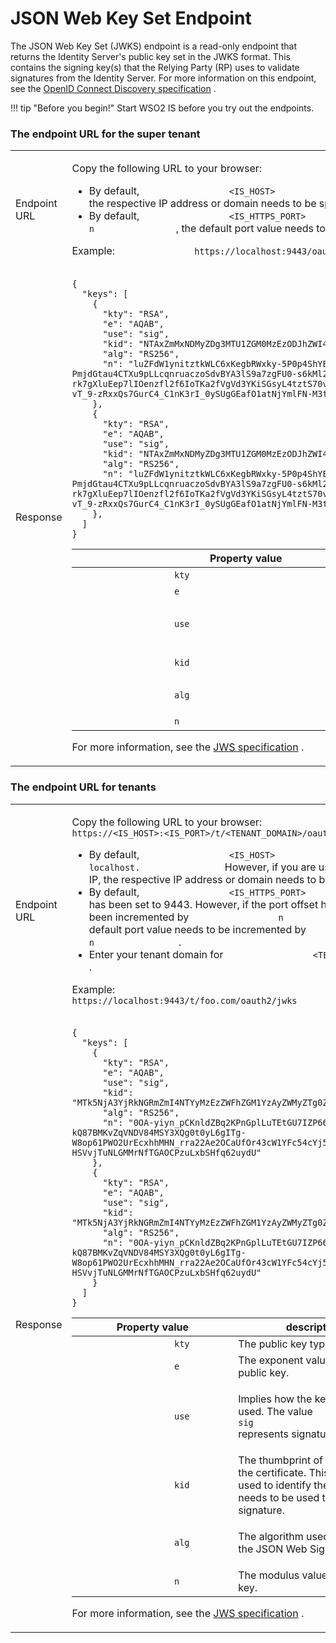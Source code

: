 # JSON Web Key Set Endpoint

The JSON Web Key Set (JWKS) endpoint is a read-only endpoint that
returns the Identity Server's public key set in the JWKS format. This
contains the signing key(s) that the Relying Party (RP) uses to validate
signatures from the Identity Server. For more information on this
endpoint, see the [OpenID Connect Discovery
specification](http://openid.net/specs/openid-connect-discovery-1_0.html)
.


!!! tip "Before you begin!"
    Start WSO2 IS before you try out the endpoints.
    

### The endpoint URL for the super tenant

<table>
<tbody>
<tr class="odd">
<td>Endpoint URL</td>
<td><div class="content-wrapper">
<p>Copy the following URL to your browser: <code>               https://&lt;IS_HOST&gt;:&lt;IS_HTTPS_PORT&gt;/oauth2/jwks              </code></p>
<div>
<ul>
<li>By default, <code>                 &lt;IS_HOST&gt;                </code> is <code>                 localhost.                </code> However, if you are using a public IP, the respective IP address or domain needs to be specified.</li>
<li>By default, <code>                 &lt;IS_HTTPS_PORT&gt;                </code> has been set to 9443. However, if the port offset has been incremented by <code>                 n                </code>, the default port value needs to be incremented by <code>                 n                </code> .</li>
</ul>
</div>
<p>Example: <code>               https://localhost:9443/oauth2/jwks              </code></p>
</div></td>
</tr>
<tr class="even">
<td>Response</td>
<td><div class="content-wrapper">
<div class="code panel pdl" style="border-width: 1px;">
<div class="codeContent panelContent pdl">
<div class="sourceCode" id="cb1" data-syntaxhighlighter-params="brush: java; gutter: false; theme: Confluence" data-theme="Confluence" style="brush: java; gutter: false; theme: Confluence"><pre class="sourceCode java"><code class="sourceCode java"><a class="sourceLine" id="cb1-1" title="1">{</a>
<a class="sourceLine" id="cb1-2" title="2">  <span class="st">&quot;keys&quot;</span>: [</a>
<a class="sourceLine" id="cb1-3" title="3">    {</a>
<a class="sourceLine" id="cb1-4" title="4">      <span class="st">&quot;kty&quot;</span>: <span class="st">&quot;RSA&quot;</span>,</a>
<a class="sourceLine" id="cb1-5" title="5">      <span class="st">&quot;e&quot;</span>: <span class="st">&quot;AQAB&quot;</span>,</a>
<a class="sourceLine" id="cb1-6" title="6">      <span class="st">&quot;use&quot;</span>: <span class="st">&quot;sig&quot;</span>,</a>
<a class="sourceLine" id="cb1-7" title="7">      <span class="st">&quot;kid&quot;</span>: <span class="st">&quot;NTAxZmMxNDMyZDg3MTU1ZGM0MzEzODJhZWI4NDNlZDU1OGFkNjFiMQ&quot;</span>,</a>
<a class="sourceLine" id="cb1-8" title="8">      <span class="st">&quot;alg&quot;</span>: <span class="st">&quot;RS256&quot;</span>,</a>
<a class="sourceLine" id="cb1-9" title="9">      <span class="st">&quot;n&quot;</span>: <span class="st">&quot;luZFdW1ynitztkWLC6xKegbRWxky-5P0p4ShYEOkHs30QI2VCuR6Qo4Bz5rTgLBrky03W1GAVrZxuvKRGj9V9-PmjdGtau4CTXu9pLLcqnruaczoSdvBYA3lS9a7zgFU0-s6kMl2EhB-rk7gXluEep7lIOenzfl2f6IoTKa2fVgVd3YKiSGsyL4tztS70vmmX121qm0sTJdKWP4HxXyqK9neolXI9fYyHOYILVNZ69z_73OOVhkh_mvTmWZLM7GM6sApmyLX6OXUp8z0pkY-vT_9-zRxxQs7GurC4_C1nK3rI_0ySUgGEafO1atNjYmlFN-M3tZX6nEcA6g94IavyQ&quot;</span></a>
<a class="sourceLine" id="cb1-10" title="10">    },</a>
<a class="sourceLine" id="cb1-3" title="3">    {</a>
<a class="sourceLine" id="cb1-4" title="4">      <span class="st">&quot;kty&quot;</span>: <span class="st">&quot;RSA&quot;</span>,</a>
<a class="sourceLine" id="cb1-5" title="5">      <span class="st">&quot;e&quot;</span>: <span class="st">&quot;AQAB&quot;</span>,</a>
<a class="sourceLine" id="cb1-6" title="6">      <span class="st">&quot;use&quot;</span>: <span class="st">&quot;sig&quot;</span>,</a>
<a class="sourceLine" id="cb1-7" title="7">      <span class="st">&quot;kid&quot;</span>: <span class="st">&quot;NTAxZmMxNDMyZDg3MTU1ZGM0MzEzODJhZWI4NDNlZDU1OGFkNjFiMQ_RSA256&quot;</span>,</a>
<a class="sourceLine" id="cb1-8" title="8">      <span class="st">&quot;alg&quot;</span>: <span class="st">&quot;RS256&quot;</span>,</a>
<a class="sourceLine" id="cb1-9" title="9">      <span class="st">&quot;n&quot;</span>: <span class="st">&quot;luZFdW1ynitztkWLC6xKegbRWxky-5P0p4ShYEOkHs30QI2VCuR6Qo4Bz5rTgLBrky03W1GAVrZxuvKRGj9V9-PmjdGtau4CTXu9pLLcqnruaczoSdvBYA3lS9a7zgFU0-s6kMl2EhB-rk7gXluEep7lIOenzfl2f6IoTKa2fVgVd3YKiSGsyL4tztS70vmmX121qm0sTJdKWP4HxXyqK9neolXI9fYyHOYILVNZ69z_73OOVhkh_mvTmWZLM7GM6sApmyLX6OXUp8z0pkY-vT_9-zRxxQs7GurC4_C1nK3rI_0ySUgGEafO1atNjYmlFN-M3tZX6nEcA6g94IavyQ&quot;</span></a>
<a class="sourceLine" id="cb1-10" title="10">    },</a>
<a class="sourceLine" id="cb1-11" title="11">  ]</a>
<a class="sourceLine" id="cb1-12" title="12">}</a></code></pre></div>
</div>
</div>
<div class="table-wrap">
<table>
<colgroup>
<col style="width: 50%" />
<col style="width: 50%" />
</colgroup>
<thead>
<tr class="header">
<th>Property value</th>
<th>description</th>
</tr>
</thead>
<tbody>
<tr class="odd">
<td><code>                   kty                  </code></td>
<td>The public key type.</td>
</tr>
<tr class="even">
<td><code>                   e                  </code></td>
<td>The exponent value of the public key.</td>
</tr>
<tr class="odd">
<td><code>                   use                  </code></td>
<td><p>Implies how the key is being used. The value <code>                    sig                   </code> represents signature.</p></td>
</tr>
<tr class="even">
<td><code>                   kid                  </code></td>
<td>The thumbprint of the certificate. This value is used to identify the key that needs to be used to verify the signature.</td>
</tr>
<tr class="odd">
<td><code>                   alg                  </code></td>
<td><p>The algorithm used to secure the JSON Web Signature.</p></td>
</tr>
<tr class="even">
<td><code>                   n                  </code></td>
<td>The modulus value of the public key.</td>
</tr>
</tbody>
</table>
</div>
<div>
<p>For more information, see the <a href="https://tools.ietf.org/html/rfc7515#section-4">JWS specification</a> .</p>
</div>
</div></td>
</tr>
</tbody>
</table>

### The endpoint URL for tenants

<table>
<tbody>
<tr class="odd">
<td>Endpoint URL</td>
<td><div class="content-wrapper">
<p>Copy the following URL to your browser: <code>               https://&lt;IS_HOST&gt;:&lt;IS_PORT&gt;/t/&lt;TENANT_DOMAIN&gt;/oauth2/jwks              </code></p>
<div>
<ul>
<li>By default, <code>                 &lt;IS_HOST&gt;                </code> is <code>                 localhost.                </code> However, if you are using a public IP, the respective IP address or domain needs to be specified.</li>
<li>By default, <code>                 &lt;IS_HTTPS_PORT&gt;                </code> has been set to 9443. However, if the port offset has been incremented by <code>                 n                </code>, the default port value needs to be incremented by <code>                 n                </code> .</li>
<li>Enter your tenant domain for <code>                 &lt;TENANT_DOMAIN&gt;                </code> .</li>
</ul>
</div>
<p>Example: <code>               https://localhost:9443/t/foo.com/oauth2/jwks              </code></p>
</div></td>
</tr>
<tr class="even">
<td>Response</td>
<td><div class="content-wrapper">
<div class="code panel pdl" style="border-width: 1px;">
<div class="codeContent panelContent pdl">
<div class="sourceCode" id="cb1" data-syntaxhighlighter-params="brush: java; gutter: false; theme: Confluence" data-theme="Confluence" style="brush: java; gutter: false; theme: Confluence"><pre class="sourceCode java"><code class="sourceCode java"><a class="sourceLine" id="cb1-1" title="1">{</a>
<a class="sourceLine" id="cb1-2" title="2">  <span class="st">&quot;keys&quot;</span>: [</a>
<a class="sourceLine" id="cb1-3" title="3">    {</a>
<a class="sourceLine" id="cb1-4" title="4">      <span class="st">&quot;kty&quot;</span>: <span class="st">&quot;RSA&quot;</span>,</a>
<a class="sourceLine" id="cb1-5" title="5">      <span class="st">&quot;e&quot;</span>: <span class="st">&quot;AQAB&quot;</span>,</a>
<a class="sourceLine" id="cb1-6" title="6">      <span class="st">&quot;use&quot;</span>: <span class="st">&quot;sig&quot;</span>,</a>
<a class="sourceLine" id="cb1-7" title="7">      <span class="st">&quot;kid&quot;</span>: <span class="st">&quot;MTk5NjA3YjRkNGRmZmI4NTYyMzEzZWFhZGM1YzAyZWMyZTg0ZGQ4Yw&quot;</span>,</a>
<a class="sourceLine" id="cb1-8" title="8">      <span class="st">&quot;alg&quot;</span>: <span class="st">&quot;RS256&quot;</span>,</a>
<a class="sourceLine" id="cb1-9" title="9">      <span class="st">&quot;n&quot;</span>: <span class="st">&quot;0OA-yiyn_pCKnldZBq2KPnGplLuTEtGU7IZP66Wf7ElhFJ-kQ87BMKvZqVNDV84MSY3XQg0t0yL6gITg-W8op61PWO2UrEcxhhMHN_rra22Ae2OCaUfOr43cW1YFc54cYj5p7v-HSVvjTuNLGMMrNfTGAOCPzuLxbSHfq62uydU&quot;</span></a>
<a class="sourceLine" id="cb1-10" title="10">    },</a>
<a class="sourceLine" id="cb1-11" title="3">    {</a>
<a class="sourceLine" id="cb1-12" title="4">      <span class="st">&quot;kty&quot;</span>: <span class="st">&quot;RSA&quot;</span>,</a>
<a class="sourceLine" id="cb1-13" title="5">      <span class="st">&quot;e&quot;</span>: <span class="st">&quot;AQAB&quot;</span>,</a>
<a class="sourceLine" id="cb1-14" title="6">      <span class="st">&quot;use&quot;</span>: <span class="st">&quot;sig&quot;</span>,</a>
<a class="sourceLine" id="cb1-15" title="7">      <span class="st">&quot;kid&quot;</span>: <span class="st">&quot;MTk5NjA3YjRkNGRmZmI4NTYyMzEzZWFhZGM1YzAyZWMyZTg0ZGQ4Yw_RS256&quot;</span>,</a>
<a class="sourceLine" id="cb1-16" title="8">      <span class="st">&quot;alg&quot;</span>: <span class="st">&quot;RS256&quot;</span>,</a>
<a class="sourceLine" id="cb1-17" title="9">      <span class="st">&quot;n&quot;</span>: <span class="st">&quot;0OA-yiyn_pCKnldZBq2KPnGplLuTEtGU7IZP66Wf7ElhFJ-kQ87BMKvZqVNDV84MSY3XQg0t0yL6gITg-W8op61PWO2UrEcxhhMHN_rra22Ae2OCaUfOr43cW1YFc54cYj5p7v-HSVvjTuNLGMMrNfTGAOCPzuLxbSHfq62uydU&quot;</span></a>
<a class="sourceLine" id="cb1-18" title="10">    }</a>
<a class="sourceLine" id="cb1-19" title="11">  ]</a>
<a class="sourceLine" id="cb1-20" title="12">}</a></code></pre></div>
</div>
</div>
<div class="table-wrap">
<table>
<colgroup>
<col style="width: 50%" />
<col style="width: 50%" />
</colgroup>
<thead>
<tr class="header">
<th>Property value</th>
<th>description</th>
</tr>
</thead>
<tbody>
<tr class="odd">
<td><code>                   kty                  </code></td>
<td>The public key type.</td>
</tr>
<tr class="even">
<td><code>                   e                  </code></td>
<td>The exponent value of the public key.</td>
</tr>
<tr class="odd">
<td><code>                   use                  </code></td>
<td><p>Implies how the key is being used. The value <code>                    sig                   </code> represents signature.</p></td>
</tr>
<tr class="even">
<td><code>                   kid                  </code></td>
<td>The thumbprint of the certificate. This value is used to identify the key that needs to be used to verify the signature.</td>
</tr>
<tr class="odd">
<td><code>                   alg                  </code></td>
<td><p>The algorithm used to secure the JSON Web Signature.</p></td>
</tr>
<tr class="even">
<td><code>                   n                  </code></td>
<td>The modulus value of the public key.</td>
</tr>
</tbody>
</table>
</div>
<div>
<p>For more information, see the <a href="https://tools.ietf.org/html/rfc7515#section-4">JWS specification</a> .</p>
</div>
</div></td>
</tr>
</tbody>
</table>
